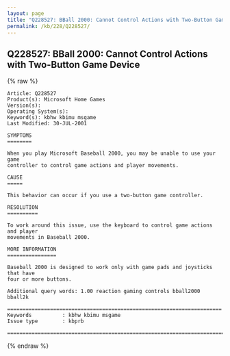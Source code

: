 ```yaml
---
layout: page
title: "Q228527: BBall 2000: Cannot Control Actions with Two-Button Game Device"
permalink: /kb/228/Q228527/
---
```


## Q228527: BBall 2000: Cannot Control Actions with Two-Button Game Device

{% raw %}

	Article: Q228527
	Product(s): Microsoft Home Games
	Version(s): 
	Operating System(s): 
	Keyword(s): kbhw kbimu msgame
	Last Modified: 30-JUL-2001
	
	SYMPTOMS
	========
	
	When you play Microsoft Baseball 2000, you may be unable to use your game
	controller to control game actions and player movements.
	
	CAUSE
	=====
	
	This behavior can occur if you use a two-button game controller.
	
	RESOLUTION
	==========
	
	To work around this issue, use the keyboard to control game actions and player
	movements in Baseball 2000.
	
	MORE INFORMATION
	================
	
	Baseball 2000 is designed to work only with game pads and joysticks that have
	four or more buttons.
	
	Additional query words: 1.00 reaction gaming controls bball2000 bball2k
	
	======================================================================
	Keywords          : kbhw kbimu msgame 
	Issue type        : kbprb
	
	=============================================================================
	

{% endraw %}
